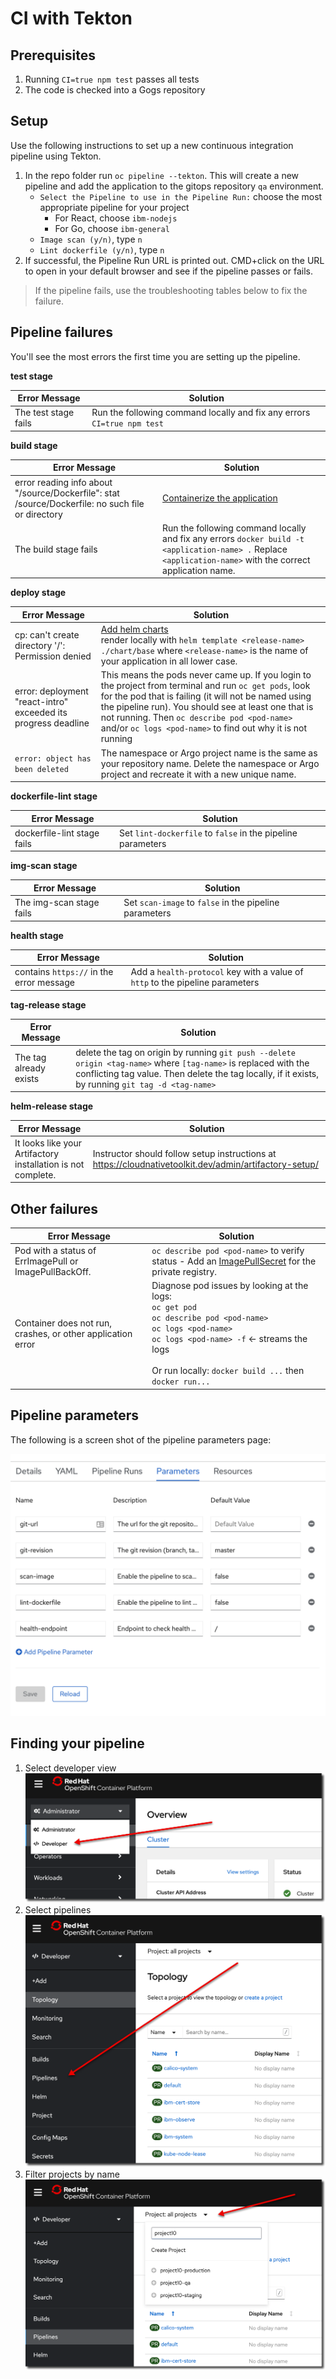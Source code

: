 # CI with Tekton

## Prerequisites

1. Running `CI=true npm test` passes all tests
1. The code is checked into a Gogs repository

## Setup

Use the following instructions to set up a new continuous integration pipeline using Tekton.

1. In the repo folder run `oc pipeline --tekton`. This will create a new pipeline and add the application to the gitops repository `qa` environment.
   - `Select the Pipeline to use in the Pipeline Run:` choose the most appropriate pipeline for your project
     - For React, choose `ibm-nodejs`
     - For Go, choose `ibm-general`
   - `Image scan (y/n)`, type `n` 
   - `Lint dockerfile (y/n)`, type `n`
1. If successful, the Pipeline Run URL is printed out. CMD+click on the URL to open in your default browser and see if the pipeline passes or fails.

> If the pipeline fails, use the troubleshooting tables below to fix the failure.

## Pipeline failures

You'll see the most errors the first time you are setting up the pipeline.

**test stage**

| Error Message        | Solution                                                                |
| -------------------- | ----------------------------------------------------------------------- |
| The test stage fails | Run the following command locally and fix any errors `CI=true npm test` |

**build stage**

| Error Message                                                                                       | Solution                                                                                                                                                    |
| --------------------------------------------------------------------------------------------------- | ----------------------------------------------------------------------------------------------------------------------------------------------------------- |
| error reading info about "/source/Dockerfile": stat /source/Dockerfile: no such file or directory | [Containerize the application](../react/docker.md)                                                                                                          |
| The build stage fails                                                                               | Run the following command locally and fix any errors `docker build -t <application-name> .` Replace `<application-name>` with the correct application name. |

**deploy stage**

| Error Message                                                       | Solution                                                                                                                                                                                                                                                     |
| ------------------------------------------------------------------- | ------------------------------------------------------------------------------------------------------------------------------------------------------------------------------------------------------------------------------------------------------------ |
| cp: can't create directory '/<directory-name>': Permission denied | [Add helm charts](../helm) <br> render locally with `helm template <release-name> ./chart/base` where `<release-name>` is the name of your application in all lower case.                                                                                    |
| error: deployment "react-intro" exceeded its progress deadline   | This means the pods never came up. If you login to the project from terminal and run `oc get pods`, look for the pod that is failing (it will not be named using the pipeline run). You should see at least one that is not running. Then `oc describe pod <pod-name>` and/or `oc logs <pod-name>` to find out why it is not running |
| `error: object has been deleted`                                    | The namespace or Argo project name is the same as your repository name. Delete the namespace or Argo project and recreate it with a new unique name.                                                                                                                  |

**dockerfile-lint stage**

| Error Message               | Solution                                                                                   |
| --------------------------- | ------------------------------------------------------------------------------------------ |
| dockerfile-lint stage fails | Set `lint-dockerfile` to `false` in the pipeline parameters |

**img-scan stage**

| Error Message            | Solution                                                                              |
| ------------------------ | ------------------------------------------------------------------------------------- |
| The img-scan stage fails | Set `scan-image` to `false` in the pipeline parameters  |

**health stage**

| Error Message                  | Solution                                                                                                 |
| ------------------------------ | -------------------------------------------------------------------------------------------------------- |
| contains `https://` in the error message | Add a `health-protocol` key with a value of `http` to the pipeline parameters |

**tag-release stage**

| Error Message          | Solution                                                                                                                                                                                                               |
| ---------------------- | ---------------------------------------------------------------------------------------------------------------------------------------------------------------------------------------------------------------------- |
| The tag already exists | delete the tag on origin by running `git push --delete origin <tag-name>` where `[tag-name>` is replaced with the conflicting tag value. Then delete the tag locally, if it exists, by running `git tag -d <tag-name>` |

**helm-release stage**

| Error Message                                                  | Solution                                                                                                 |
| -------------------------------------------------------------- | -------------------------------------------------------------------------------------------------------- |
| It looks like your Artifactory installation is not complete. | Instructor should follow setup instructions at <https://cloudnativetoolkit.dev/admin/artifactory-setup/> |

## Other failures

| Error Message                                               | Solution                                                                                                                                                                                                                                 |
| ----------------------------------------------------------- | ---------------------------------------------------------------------------------------------------------------------------------------------------------------------------------------------------------------------------------------- |
| Pod with a status of ErrImagePull or ImagePullBackOff.      | `oc describe pod <pod-name>` to verify status - Add an [ImagePullSecret](https://kubernetes.io/docs/tasks/configure-pod-container/pull-image-private-registry/) for the private registry.                                                |
| Container does not run, crashes, or other application error | Diagnose pod issues by looking at the logs: <br> `oc get pod`<br> `oc describe pod <pod-name>`<br> `oc logs <pod-name>`<br> `oc logs <pod-name> -f` <- streams the logs<br> <br> Or run locally: `docker build ...` then `docker run...` |

## Pipeline parameters

The following is a screen shot of the pipeline parameters page:

![](./pipeline-parameters.png) 

## Finding your pipeline

1. Select developer view
   ![](./developer-view.png)
1. Select pipelines
   ![](./developer-pipelines.png)
1. Filter projects by name
   ![](./developer-projects.png)
